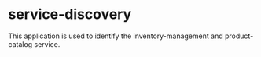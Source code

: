 # service-discovery

This application is used to identify the inventory-management and product-catalog service.
